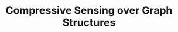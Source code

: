 ---
title: "Compressive Sensing over Graph Structures"
excerpt: "*Guide: Prof. Ajit Rajwade, Computer Science Engineering, Indian Institute of Technology Bombay*<br/><img src='/images/facebookTop10_rex.png'>

<br/>

* Implemented the DICeNod algorithm for identifying nodes with highest information 
ow in social networks
using compressive sensing without full knowledge of the network topological structure.

* Verified and elucidated the recovery guarantees of the Sparse Centrality Vector from the proposed Sensing
Matrix using properties of Lossless Bipartite Expander Graph by writing formal proofs


"
collection: academic_projects
---